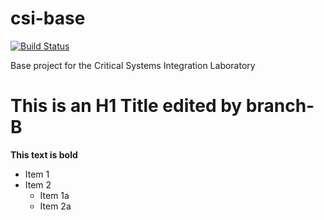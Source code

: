 # csi-base

[![Build Status](https://travis-ci.org/FTSRG-CSI/csi.svg?branch=master)](https://travis-ci.org/FTSRG-CSI/csi)

Base project for the Critical Systems Integration Laboratory


# This is an H1 Title edited by branch-B

**This text is bold**

* Item 1 
* Item 2
  * Item 1a
  * Item 2a
